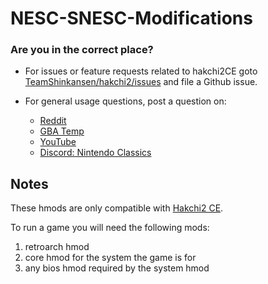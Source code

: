 # NESC-SNESC-Modifications

### Are you in the correct place?

* For issues or feature requests related to hakchi2CE goto [TeamShinkansen/hakchi2/issues](https://github.com/TeamShinkansen/hakchi2/issues) and file a Github issue.
* For general usage questions, post a question on:

  * [Reddit](https://www.reddit.com/user/MDFMKanic/)
  * [GBA Temp](https://gbatemp.net/members/kmfdmanic.415325/)
  * [YouTube](https://www.youtube.com/channel/UCoRrbw6gyi4KRPGUNnVVjMQ)
  * [Discord: Nintendo Classics](https://discord.me/page/nintendoclassics)

## Notes

These hmods are only compatible with [Hakchi2 CE](https://github.com/TeamShinkansen/hakchi2).

To run a game you will need the following mods:

1. retroarch hmod
2. core hmod for the system the game is for
3. any bios hmod required by the system hmod
